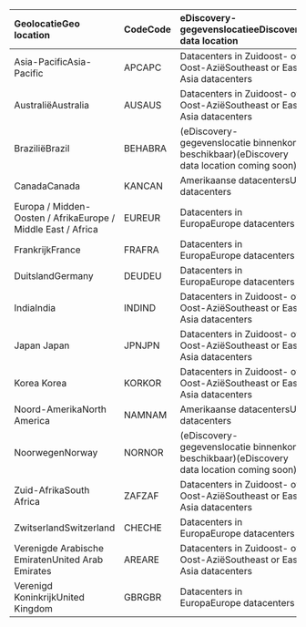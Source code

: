 
|  <span data-ttu-id="f4fea-101">Geolocatie</span><span class="sxs-lookup"><span data-stu-id="f4fea-101">Geo location</span></span>               |  <span data-ttu-id="f4fea-102">Code</span><span class="sxs-lookup"><span data-stu-id="f4fea-102">Code</span></span>  |  <span data-ttu-id="f4fea-103">eDiscovery-gegevenslocatie</span><span class="sxs-lookup"><span data-stu-id="f4fea-103">eDiscovery data location</span></span>        |
|:----------------------------|:-------|:---------------------------------|
|<span data-ttu-id="f4fea-104">Asia-Pacific</span><span class="sxs-lookup"><span data-stu-id="f4fea-104">Asia-Pacific</span></span>                 |<span data-ttu-id="f4fea-105">APC</span><span class="sxs-lookup"><span data-stu-id="f4fea-105">APC</span></span>     |<span data-ttu-id="f4fea-106">Datacenters in Zuidoost- of Oost-Azië</span><span class="sxs-lookup"><span data-stu-id="f4fea-106">Southeast or East Asia datacenters</span></span>|
|<span data-ttu-id="f4fea-107">Australië</span><span class="sxs-lookup"><span data-stu-id="f4fea-107">Australia</span></span>                    |<span data-ttu-id="f4fea-108">AUS</span><span class="sxs-lookup"><span data-stu-id="f4fea-108">AUS</span></span>     |<span data-ttu-id="f4fea-109">Datacenters in Zuidoost- of Oost-Azië</span><span class="sxs-lookup"><span data-stu-id="f4fea-109">Southeast or East Asia datacenters</span></span>|
|<span data-ttu-id="f4fea-110">Brazilië</span><span class="sxs-lookup"><span data-stu-id="f4fea-110">Brazil</span></span>                       |<span data-ttu-id="f4fea-111">BEHA</span><span class="sxs-lookup"><span data-stu-id="f4fea-111">BRA</span></span>     |<span data-ttu-id="f4fea-112">(eDiscovery-gegevenslocatie binnenkort beschikbaar)</span><span class="sxs-lookup"><span data-stu-id="f4fea-112">(eDiscovery data location coming soon)</span></span>|
|<span data-ttu-id="f4fea-113">Canada</span><span class="sxs-lookup"><span data-stu-id="f4fea-113">Canada</span></span>                       |<span data-ttu-id="f4fea-114">KAN</span><span class="sxs-lookup"><span data-stu-id="f4fea-114">CAN</span></span>     |<span data-ttu-id="f4fea-115">Amerikaanse datacenters</span><span class="sxs-lookup"><span data-stu-id="f4fea-115">US datacenters</span></span>                    |
|<span data-ttu-id="f4fea-116">Europa / Midden-Oosten / Afrika</span><span class="sxs-lookup"><span data-stu-id="f4fea-116">Europe / Middle East / Africa</span></span>|<span data-ttu-id="f4fea-117">EUR</span><span class="sxs-lookup"><span data-stu-id="f4fea-117">EUR</span></span>     |<span data-ttu-id="f4fea-118">Datacenters in Europa</span><span class="sxs-lookup"><span data-stu-id="f4fea-118">Europe datacenters</span></span>                |
|<span data-ttu-id="f4fea-119">Frankrijk</span><span class="sxs-lookup"><span data-stu-id="f4fea-119">France</span></span>                       |<span data-ttu-id="f4fea-120">FRA</span><span class="sxs-lookup"><span data-stu-id="f4fea-120">FRA</span></span>     |<span data-ttu-id="f4fea-121">Datacenters in Europa</span><span class="sxs-lookup"><span data-stu-id="f4fea-121">Europe datacenters</span></span>                |
|<span data-ttu-id="f4fea-122">Duitsland</span><span class="sxs-lookup"><span data-stu-id="f4fea-122">Germany</span></span>                      |<span data-ttu-id="f4fea-123">DEU</span><span class="sxs-lookup"><span data-stu-id="f4fea-123">DEU</span></span>     |<span data-ttu-id="f4fea-124">Datacenters in Europa</span><span class="sxs-lookup"><span data-stu-id="f4fea-124">Europe datacenters</span></span>                |
|<span data-ttu-id="f4fea-125">India</span><span class="sxs-lookup"><span data-stu-id="f4fea-125">India</span></span>                        |<span data-ttu-id="f4fea-126">IND</span><span class="sxs-lookup"><span data-stu-id="f4fea-126">IND</span></span>     |<span data-ttu-id="f4fea-127">Datacenters in Zuidoost- of Oost-Azië</span><span class="sxs-lookup"><span data-stu-id="f4fea-127">Southeast or East Asia datacenters</span></span>|
|<span data-ttu-id="f4fea-128">Japan </span><span class="sxs-lookup"><span data-stu-id="f4fea-128">Japan</span></span>                        |<span data-ttu-id="f4fea-129">JPN</span><span class="sxs-lookup"><span data-stu-id="f4fea-129">JPN</span></span>     |<span data-ttu-id="f4fea-130">Datacenters in Zuidoost- of Oost-Azië</span><span class="sxs-lookup"><span data-stu-id="f4fea-130">Southeast or East Asia datacenters</span></span>|
|<span data-ttu-id="f4fea-131">Korea </span><span class="sxs-lookup"><span data-stu-id="f4fea-131">Korea</span></span>                        |<span data-ttu-id="f4fea-132">KOR</span><span class="sxs-lookup"><span data-stu-id="f4fea-132">KOR</span></span>     |<span data-ttu-id="f4fea-133">Datacenters in Zuidoost- of Oost-Azië</span><span class="sxs-lookup"><span data-stu-id="f4fea-133">Southeast or East Asia datacenters</span></span>|
|<span data-ttu-id="f4fea-134">Noord-Amerika</span><span class="sxs-lookup"><span data-stu-id="f4fea-134">North America</span></span>                |<span data-ttu-id="f4fea-135">NAM</span><span class="sxs-lookup"><span data-stu-id="f4fea-135">NAM</span></span>     |<span data-ttu-id="f4fea-136">Amerikaanse datacenters</span><span class="sxs-lookup"><span data-stu-id="f4fea-136">US datacenters</span></span>                    |
|<span data-ttu-id="f4fea-137">Noorwegen</span><span class="sxs-lookup"><span data-stu-id="f4fea-137">Norway</span></span>                       |<span data-ttu-id="f4fea-138">NOR</span><span class="sxs-lookup"><span data-stu-id="f4fea-138">NOR</span></span>     |<span data-ttu-id="f4fea-139">(eDiscovery-gegevenslocatie binnenkort beschikbaar)</span><span class="sxs-lookup"><span data-stu-id="f4fea-139">(eDiscovery data location coming soon)</span></span>|
|<span data-ttu-id="f4fea-140">Zuid-Afrika</span><span class="sxs-lookup"><span data-stu-id="f4fea-140">South Africa</span></span>                 |<span data-ttu-id="f4fea-141">ZAF</span><span class="sxs-lookup"><span data-stu-id="f4fea-141">ZAF</span></span>     |<span data-ttu-id="f4fea-142">Datacenters in Zuidoost- of Oost-Azië</span><span class="sxs-lookup"><span data-stu-id="f4fea-142">Southeast or East Asia datacenters</span></span>|
|<span data-ttu-id="f4fea-143">Zwitserland</span><span class="sxs-lookup"><span data-stu-id="f4fea-143">Switzerland</span></span>                  |<span data-ttu-id="f4fea-144">CHE</span><span class="sxs-lookup"><span data-stu-id="f4fea-144">CHE</span></span>     |<span data-ttu-id="f4fea-145">Datacenters in Europa</span><span class="sxs-lookup"><span data-stu-id="f4fea-145">Europe datacenters</span></span>                |
|<span data-ttu-id="f4fea-146">Verenigde Arabische Emiraten</span><span class="sxs-lookup"><span data-stu-id="f4fea-146">United Arab Emirates</span></span>         |<span data-ttu-id="f4fea-147">ARE</span><span class="sxs-lookup"><span data-stu-id="f4fea-147">ARE</span></span>     |<span data-ttu-id="f4fea-148">Datacenters in Zuidoost- of Oost-Azië</span><span class="sxs-lookup"><span data-stu-id="f4fea-148">Southeast or East Asia datacenters</span></span>|
|<span data-ttu-id="f4fea-149">Verenigd Koninkrijk</span><span class="sxs-lookup"><span data-stu-id="f4fea-149">United Kingdom</span></span>               |<span data-ttu-id="f4fea-150">GBR</span><span class="sxs-lookup"><span data-stu-id="f4fea-150">GBR</span></span>     |<span data-ttu-id="f4fea-151">Datacenters in Europa</span><span class="sxs-lookup"><span data-stu-id="f4fea-151">Europe datacenters</span></span>                |
